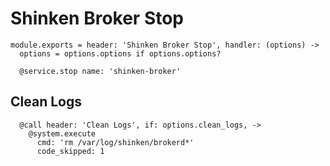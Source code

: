 
# Shinken Broker Stop

    module.exports = header: 'Shinken Broker Stop', handler: (options) ->
      options = options.options if options.options?

      @service.stop name: 'shinken-broker'

## Clean Logs

      @call header: 'Clean Logs', if: options.clean_logs, ->
        @system.execute
          cmd: 'rm /var/log/shinken/brokerd*'
          code_skipped: 1
